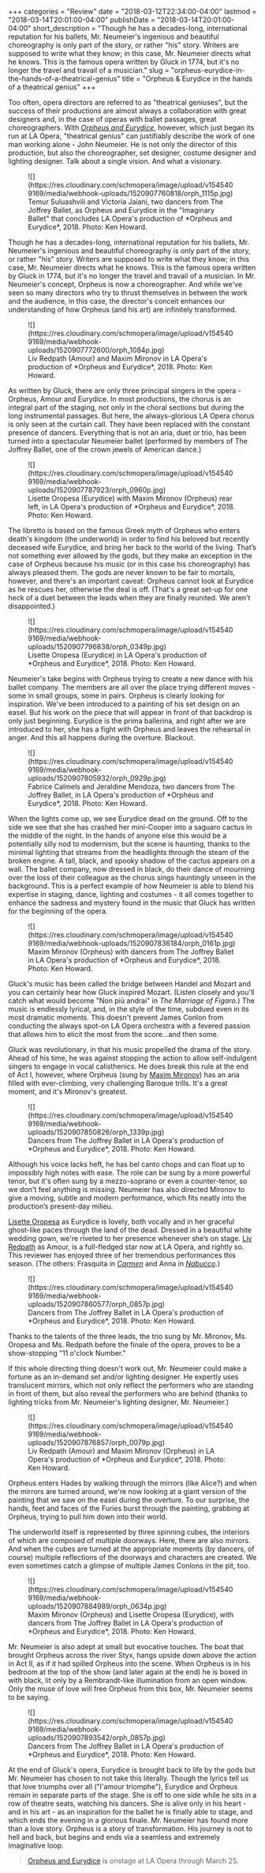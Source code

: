 +++
categories = "Review"
date = "2018-03-12T22:34:00-04:00"
lastmod = "2018-03-14T20:01:00-04:00"
publishDate = "2018-03-14T20:01:00-04:00"
short_description = "Though he has a decades-long, international reputation for his ballets, Mr. Neumeier&#039;s ingenious and beautiful choreography is only part of the story, or rather &quot;his&quot; story. Writers are supposed to write what they know; in this case, Mr. Neumeier directs what he knows. This is the famous opera written by Gluck in 1774, but it&#039;s no longer the travel and travail of a musician."
slug = "orpheus-eurydice-in-the-hands-of-a-theatrical-genius"
title = "Orpheus &amp; Eurydice in the hands of a theatrical genius"
+++

Too often, opera directors are referred to as "theatrical geniuses", but the success of their productions are almost always a collaboration with great designers and, in the case of operas with ballet passages, great choreographers. With [*Orpheus and Eurydice*](https://www.laopera.org/season/1718-Season/orpheus/), however, which just began its run at LA Opera, "theatrical genius" can justifiably describe the work of one man working alone - John Neumeier. He is not only the director of this production, but also the choreographer, set designer, costume designer and lighting designer. Talk about a single vision. And what a visionary.

<figure data-type="image">
![](https://res.cloudinary.com/schmopera/image/upload/v1545409169/media/webhook-uploads/1520907760818/orph_1115p.jpg)
<figcaption>Temur Suluashvili and Victoria Jaiani, two dancers from The Joffrey Ballet, as Orpheus and Eurydice in the "Imaginary Ballet" that concludes LA Opera's production of *Orpheus and Eurydice*, 2018. Photo: Ken Howard.</figcaption>
</figure>

Though he has a decades-long, international reputation for his ballets, Mr. Neumeier's ingenious and beautiful choreography is only part of the story, or rather "his" story. Writers are supposed to write what they know; in this case, Mr. Neumeier directs what he knows. This is the famous opera written by Gluck in 1774, but it's no longer the travel and travail of a musician. In Mr. Neumeier's concept, Orpheus is now a choreographer. And while we've seen so many directors who try to thrust themselves in between the work and the audience, in this case, the director's conceit enhances our understanding of how Orpheus (and his art) are infinitely transformed.

<figure data-type="image">
![](https://res.cloudinary.com/schmopera/image/upload/v1545409169/media/webhook-uploads/1520907772600/orph_1084p.jpg)
<figcaption>Liv Redpath (Amour) and Maxim Mironov in LA Opera's production of *Orpheus and Eurydice*, 2018. Photo: Ken Howard.</figcaption>
</figure>

As written by Gluck, there are only three principal singers in the opera - Orpheus, Amour and Eurydice. In most productions, the chorus is an integral part of the staging, not only in the choral sections but during the long instrumental passages. But here, the always-glorious LA Opera chorus is only seen at the curtain call. They have been replaced with the constant presence of dancers. Everything that is not an aria, duet or trio, has been turned into a spectacular Neumeier ballet (performed by members of The Joffrey Ballet, one of the crown jewels of American dance.)

<figure data-type="image">
![](https://res.cloudinary.com/schmopera/image/upload/v1545409169/media/webhook-uploads/1520907787923/orph_0960p.jpg)
<figcaption>Lisette Oropesa (Eurydice) with Maxim Mironov (Orpheus) rear left, in LA Opera's production of *Orpheus and Eurydice*, 2018. Photo: Ken Howard.</figcaption>
</figure>

The libretto is based on the famous Greek myth of Orpheus who enters death's kingdom (the underworld) in order to find his beloved but recently deceased wife Eurydice, and bring her back to the world of the living. That’s not something ever allowed by the gods, but they make an exception in the case of Orpheus because his music (or in this case his choreography) has always pleased them. The gods are never known to be fair to mortals, however, and there's an important caveat: Orpheus cannot look at Eurydice as he rescues her, otherwise the deal is off. (That's a great set-up for one heck of a duet between the leads when they are finally reunited. We aren't disappointed.)

<figure data-type="image">
![](https://res.cloudinary.com/schmopera/image/upload/v1545409169/media/webhook-uploads/1520907796838/orph_0349p.jpg)
<figcaption>Lisette Oropesa (Eurydice) in LA Opera's production of *Orpheus and Eurydice*, 2018. Photo: Ken Howard.</figcaption>
</figure>

Neumeier's take begins with Orpheus trying to create a new dance with his ballet company. The members are all over the place trying different moves - some in small groups, some in pairs. Orpheus is clearly looking for inspiration. We've been introduced to a painting of his set design on an easel. But his work on the piece that will appear in front of that backdrop is only just beginning. Eurydice is the prima ballerina, and right after we are introduced to her, she has a fight with Orpheus and leaves the rehearsal in anger. And this all happens during the overture. Blackout.

<figure data-type="image">
![](https://res.cloudinary.com/schmopera/image/upload/v1545409169/media/webhook-uploads/1520907805932/orph_0929p.jpg)
<figcaption>Fabrice Calmels and Jeraldine Mendoza, two dancers from The Joffrey Ballet, in LA Opera's production of *Orpheus and Eurydice*, 2018. Photo: Ken Howard.</figcaption>
</figure>

When the lights come up, we see Eurydice dead on the ground. Off to the side we see that she has crashed her mini-Cooper into a saguaro cactus in the middle of the night. In the hands of anyone else this would be a potentially silly nod to modernism, but the scene is haunting, thanks to the minimal lighting that streams from the headlights through the steam of the broken engine. A tall, black, and spooky shadow of the cactus appears on a wall. The ballet company, now dressed in black, do their dance of mourning over the loss of their colleague as the chorus sings hauntingly unseen in the background. This is a perfect example of how Neumeier is able to blend his expertise in staging, dance, lighting and costumes - it all comes together to enhance the sadness and mystery found in the music that Gluck has written for the beginning of the opera.  

<figure data-type="image">
![](https://res.cloudinary.com/schmopera/image/upload/v1545409169/media/webhook-uploads/1520907836184/orph_0161p.jpg)
<figcaption>Maxim Mironov (Orpheus) with dancers from The Joffrey Ballet in LA Opera's production of *Orpheus and Eurydice*, 2018. Photo: Ken Howard.</figcaption>
</figure>

Gluck's music has been called the bridge between Handel and Mozart and you can certainly hear how Gluck inspired Mozart. (Listen closely and you'll catch what would become "Non più andrai" in *The Marriage of Figaro*.) The music is endlessly lyrical, and, in the style of the time, subdued even in its most dramatic moments. This doesn't prevent James Conlon from conducting the always spot-on LA Opera orchestra with a fevered passion that allows him to elicit the most from the score…and then some.

Gluck was revolutionary, in that his music propelled the drama of the story. Ahead of his time, he was against stopping the action to allow self-indulgent singers to engage in vocal calisthenics. He does break this rule at the end of Act I, however, where Orpheus (sung by [Maxim Mironov](/scene/people/maxim-mironov/)) has an aria filled with ever-climbing, very challenging Baroque trills. It's a great moment, and it's Mironov's greatest. 

<figure data-type="image">
![](https://res.cloudinary.com/schmopera/image/upload/v1545409169/media/webhook-uploads/1520907850826/orph_1339p.jpg)
<figcaption>Dancers from The Joffrey Ballet in LA Opera's production of *Orpheus and Eurydice*, 2018. Photo: Ken Howard.</figcaption>
</figure>

Although his voice lacks heft, he has bel canto chops and can float up to impossibly high notes with ease. The role can be sung by a more powerful tenor, but it's often sung by a mezzo-soprano or even a counter-tenor, so we don't feel anything is missing. Neumeier has also directed Mironov to give a moving, subtle and modern performance, which fits neatly into the production’s present-day milieu.

[Lisette Oropesa](/talking-with-singers-lisette-oropesa/) as Eurydice is lovely, both vocally and in her graceful ghost-like paces through the land of the dead. Dressed in a beautiful white wedding gown, we're riveted to her presence whenever she’s on stage. [Liv Redpath](/scene/people/liv-redpath/) as Amour, is a full-fledged star now at LA Opera, and rightly so. This reviewer has enjoyed three of her tremendous performances this season. (The others: Frasquita in [*Carmen*](/la-opera-scores-in-first-half-of-bizet-double-header/) and Anna in [*Nabucco*](/nabucco-is-hard-to-find-in-the-latest-la-opera-production/).)

<figure data-type="image">
![](https://res.cloudinary.com/schmopera/image/upload/v1545409169/media/webhook-uploads/1520907860577/orph_0857p.jpg)
<figcaption>Dancers from The Joffrey Ballet in LA Opera's production of *Orpheus and Eurydice*, 2018. Photo: Ken Howard.</figcaption>
</figure>

Thanks to the talents of the three leads, the trio sung by Mr. Mironov, Ms. Oropesa and Ms. Redpath before the finale of the opera, proves to be a show-stopping "11 o'clock Number."

If this whole directing thing doesn't work out, Mr. Neumeier could make a fortune as an in-demand set and/or lighting designer. He expertly uses translucent mirrors, which not only reflect the performers who are standing in front of them, but also reveal the performers who are behind (thanks to lighting tricks from Mr. Neumeier's lighting designer, Mr. Neumeier.)

<figure data-type="image">
![](https://res.cloudinary.com/schmopera/image/upload/v1545409169/media/webhook-uploads/1520907876857/orph_0079p.jpg)
<figcaption>Liv Redpath (Amour) and Maxim Mironov (Orpheus) in LA Opera's production of *Orpheus and Eurydice*, 2018. Photo: Ken Howard.</figcaption>
</figure>

Orpheus enters Hades by walking through the mirrors (like Alice?) and when the mirrors are turned around, we're now looking at a giant version of the painting that we saw on the easel during the overture. To our surprise, the hands, feet and faces of the Furies burst through the painting, grabbing at Orpheus, trying to pull him down into their world.

The underworld itself is represented by three spinning cubes, the interiors of which are composed of multiple doorways. Here, there are also mirrors. And when the cubes are turned at the appropriate moments (by dancers, of course) multiple reflections of the doorways and characters are created. We even sometimes catch a glimpse of multiple James Conlons in the pit, too.

<figure data-type="image">
![](https://res.cloudinary.com/schmopera/image/upload/v1545409169/media/webhook-uploads/1520907884989/orph_0634p.jpg)
<figcaption>Maxim Mironov (Orpheus) and Lisette Oropesa (Eurydice), with dancers from The Joffrey Ballet in LA Opera's production of *Orpheus and Eurydice*, 2018. Photo: Ken Howard.</figcaption>
</figure>

Mr. Neumeier is also adept at small but evocative touches. The boat that brought Orpheus across the river Styx, hangs upside down above the action in Act II, as if it had spilled Orpheus into the scene. When Orpheus is in his bedroom at the top of the show (and later again at the end) he is boxed in with black, lit only by a Rembrandt-like illumination from an open window. Only the muse of love will free Orpheus from this box, Mr. Neumeier seems to be saying.

<figure data-type="image">
![](https://res.cloudinary.com/schmopera/image/upload/v1545409169/media/webhook-uploads/1520907893542/orph_0857p.jpg)
<figcaption>Dancers from The Joffrey Ballet in LA Opera's production of *Orpheus and Eurydice*, 2018. Photo: Ken Howard.</figcaption>
</figure>

At the end of Gluck's opera, Eurydice is brought back to life by the gods but Mr. Neumeier has chosen to not take this literally. Though the lyrics tell us that love triumphs over all ("l'amour triomphe"), Eurydice and Orpheus remain in separate parts of the stage. She is off to one side while he sits in a row of theatre seats, watching his dancers. She is alive only in his heart - and in his art - as an inspiration for the ballet he is finally able to stage, and which ends the evening in a glorious finale. Mr. Neumeier has found more than a love story. Orpheus is a story of transformation. His journey is not to hell and back, but begins and ends via a seamless and extremely imaginative loop.

>[Orpheus and Eurydice](https://www.laopera.org/season/1718-Season/orpheus/) is onstage at LA Opera through March 25.
